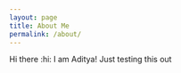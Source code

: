```yaml
---
layout: page
title: About Me
permalink: /about/
---
```


Hi there :hi:
I am Aditya!
Just testing this out